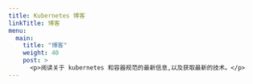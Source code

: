 ```yaml
---
title: Kubernetes 博客
linkTitle: 博客
menu:
  main:
    title: "博客"
    weight: 40
    post: >
      <p>阅读关于 kubernetes 和容器规范的最新信息,以及获取最新的技术。</p>
---
```


<!--
---
title: Kubernetes Blog
linkTitle: Blog
menu:
  main:
    title: "Blog"
    weight: 40
    post: >
      <p>Read the latest news for Kubernetes and the containers space in general, and get technical how-tos hot off the presses.</p>
---
-->